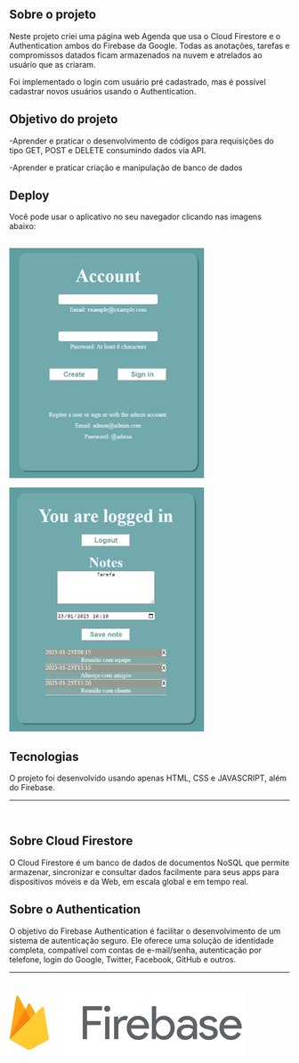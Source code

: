## Sobre o projeto
Neste projeto criei uma página web Agenda que usa o Cloud Firestore e o Authentication ambos do Firebase da Google. Todas as anotações, tarefas e compromissos datados ficam armazenados na nuvem e atrelados ao usuário que as criaram.

Foi implementado o login com usuário pré cadastrado, mas é possível cadastrar novos usuários usando o Authentication.

## Objetivo do projeto
-Aprender e praticar o desenvolvimento de códigos para requisições do tipo GET, POST e DELETE consumindo dados via API.

-Aprender e praticar criação e manipulação de banco de dados

## Deploy
Você pode usar o aplicativo no seu navegador clicando nas imagens abaixo:


<br>
<a href='https://lhmaruyama.github.io/agenda-firebase/'><img src='./agenda1.png' heigth="350" width="350"></a>

<br>

<a href='https://lhmaruyama.github.io/agenda-firebase/'><img src='./agenda2.png' heigth="350" width="350"></a>
<br>

## Tecnologias
O projeto foi desenvolvido usando apenas HTML, CSS e JAVASCRIPT,  além do Firebase.

<hr><br>

## Sobre Cloud Firestore
O Cloud Firestore é um banco de dados de documentos NoSQL que permite armazenar, sincronizar e consultar dados facilmente para seus apps para dispositivos móveis e da Web, em escala global e em tempo real.


## Sobre o Authentication
O objetivo do Firebase Authentication é facilitar o desenvolvimento de um sistema de autenticação seguro. Ele oferece uma solução de identidade completa, compatível com contas de e-mail/senha, autenticação por telefone, login do Google, Twitter, Facebook, GitHub e outros.

<hr><br>
<a href='https://firebase.google.com/docs/database'><img src='./logo.png' heigth=80em ></a>

